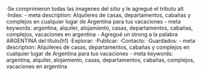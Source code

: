 ·Se comprimieron todas las imagenes del sitio y le agregué el tributo alt
·Index:
    - meta description: Alquileres de casas, departamentos, cabañas y complejos en cualquier lugar de Argentina para tus vacaciones
    - meta keywords: argentina, alquiler, alojamiento, casas, departamentos, cabañas, complejos, vacaciones en argentina
    - Agregué un strong a la palabra ARGENTINA del título(h1)
·Explorar:
·Publicar:
·Contacto:
·Guardados:
    - meta description: Alquileres de casas, departamentos, cabañas y complejos en cualquier lugar de Argentina para tus vacaciones
    - meta keywords: argentina, alquiler, alojamiento, casas, departamentos, cabañas, complejos, vacaciones en argentina
